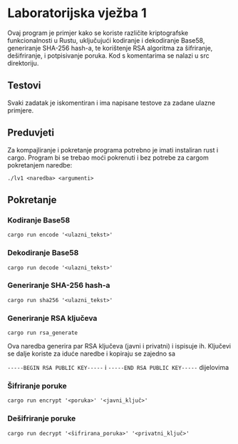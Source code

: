 # Laboratorijska vježba 1

Ovaj program je primjer kako se koriste različite kriptografske funkcionalnosti u Rustu, uključujući kodiranje i dekodiranje Base58, generiranje SHA-256 hash-a, te korištenje RSA algoritma za šifriranje, dešifriranje, i potpisivanje poruka. Kod s komentarima se nalazi u src direktoriju.

## Testovi

Svaki zadatak je iskomentiran i ima napisane testove za zadane ulazne primjere.

## Preduvjeti

Za kompajliranje i pokretanje programa potrebno je imati instaliran rust i cargo. Program bi se trebao moći pokrenuti i bez potrebe za cargom pokretanjem naredbe:

`
./lv1 <naredba> <argumenti>
`

## Pokretanje

### Kodiranje Base58

`
cargo run encode '<ulazni_tekst>'
`

### Dekodiranje Base58

`
cargo run decode '<ulazni_tekst>'
`

### Generiranje SHA-256 hash-a

`
cargo run sha256 '<ulazni_tekst>'
`

### Generiranje RSA ključeva

`
cargo run rsa_generate
`

Ova naredba generira par RSA ključeva (javni i privatni) i ispisuje ih. Ključevi se dalje koriste za iduće naredbe i kopiraju se zajedno sa

`-----BEGIN RSA PUBLIC KEY-----`
i
`-----END RSA PUBLIC KEY-----`
dijelovima

### Šifriranje poruke

`
cargo run encrypt '<poruka>' '<javni_ključ>'
`

### Dešifriranje poruke

`
cargo run decrypt '<šifrirana_poruka>' '<privatni_ključ>'
`
